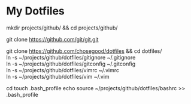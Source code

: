 My Dotfiles
===========

mkdir projects/github/ && cd projects/github/  

git clone https://github.com/git/git.git  

git clone https://github.com/chosegood/dotfiles && cd dotfiles/  
ln -s ~/projects/github/dotfiles/gitignore ~/.gitignore  
ln -s ~/projects/github/dotfiles/gitconfig ~/.gitconfig  
ln -s ~/projects/github/dotfiles/vimrc ~/.vimrc  
ln -s ~/projects/github/dotfiles/vim ~/.vim  

cd
touch .bash_profile
echo source ~/projects/github/dotfiles/bashrc >> .bash_profile  